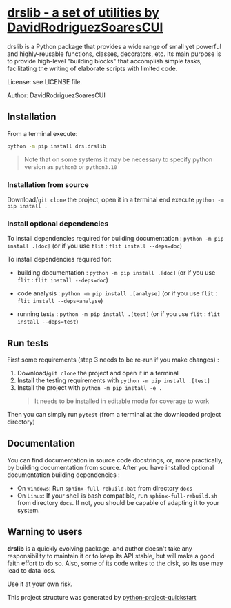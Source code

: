 # [drslib - a set of utilities by DavidRodriguezSoaresCUI](https://github.com/DavidRodriguezSoaresCUI/DRSlib)

drslib is a Python package that provides a wide range of small
yet powerful and highly-reusable functions, classes,
decorators, etc. Its main purpose is to provide high-level
"building blocks" that accomplish simple tasks, facilitating
the writing of elaborate scripts with limited code.

License: see LICENSE file.

Author: DavidRodriguezSoaresCUI

## Installation

From a terminal execute:

```bash
python -m pip install drs.drslib
```

> Note that on some systems it may be necessary to specify python version as `python3` or `python3.10`

### Installation from source

Download/``git clone`` the project, open it in a terminal end execute ``python -m pip install .``

### Install optional dependencies

To install dependencies required for building documentation : ``python -m pip install .[doc]`` (or if you use `flit` : ``flit install --deps=doc``)

To install dependencies required for:

- building documentation : ``python -m pip install .[doc]`` (or if you use `flit` : ``flit install --deps=doc``)

- code analysis : ``python -m pip install .[analyse]`` (or if you use `flit` : ``flit install --deps=analyse``)

- running tests : ``python -m pip install .[test]`` (or if you use `flit` : ``flit install --deps=test``)

## Run tests

First some requirements (step 3 needs to be re-run if you make changes) :

1. Download/``git clone`` the project and open it in a terminal
2. Install the testing requirements with ``python -m pip install .[test]``
3. Install the project with ``python -m pip install -e .``
   > It needs to be installed in editable mode for coverage to work

Then you can simply run ``pytest`` (from a terminal at the downloaded project directory)

## Documentation

You can find documentation in source code docstrings, or, more practically, by building
documentation from source. After you have installed optional documentation building dependencies :

- On `Windows`: Run `sphinx-full-rebuild.bat` from directory `docs`
- On `Linux`: If your shell is bash compatible, run `sphinx-full-rebuild.sh` from directory `docs`. If not, you should be capable of adapting it to your system.

## Warning to users

**drslib** is a quickly evolving package, and author doesn't take any responsibility to maintain it or to keep
its API stable, but will make a good faith effort to do so. Also, some of its code writes to the disk, so its use
may lead to data loss.

Use it at your own risk.

This project structure was generated by [python-project-quickstart](https://github.com/DavidRodriguezSoaresCUI/python-project-quickstart)
